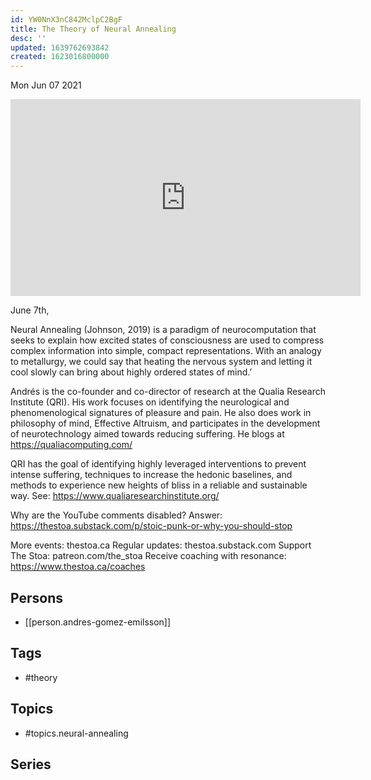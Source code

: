 ```yaml
---
id: YW0NnX3nC842MclpC2BgF
title: The Theory of Neural Annealing
desc: ''
updated: 1639762693842
created: 1623016800000
---
```





Mon Jun 07 2021

<iframe width="560" height="315" src="https://www.youtube.com/embed/ndjbeF4EqRs" title="The Theory of Neural Annealing w/ Andrés Gómez Emilsson" frameborder="0" allow="accelerometer; autoplay; clipboard-write; encrypted-media; gyroscope; picture-in-picture" allowfullscreen ></iframe>

June 7th,

Neural Annealing (Johnson, 2019) is a paradigm of neurocomputation that seeks to explain how excited states of consciousness are used to compress complex information into simple, compact representations. With an analogy to metallurgy, we could say that heating the nervous system and letting it cool slowly can bring about highly ordered states of mind.’

Andrés is the co-founder and co-director of research at the Qualia Research Institute (QRI). His work focuses on identifying the neurological and phenomenological signatures of pleasure and pain. He also does work in philosophy of mind, Effective Altruism, and participates in the development of neurotechnology aimed towards reducing suffering. He blogs at https://qualiacomputing.com/

QRI has the goal of identifying highly leveraged interventions to prevent intense suffering, techniques to increase the hedonic baselines, and methods to experience new heights of bliss in a reliable and sustainable way. See: https://www.qualiaresearchinstitute.org/

Why are the YouTube comments disabled? Answer: https://thestoa.substack.com/p/stoic-punk-or-why-you-should-stop

More events: thestoa.ca
Regular updates: thestoa.substack.com
Support The Stoa: patreon.com/the_stoa
Receive coaching with resonance: https://www.thestoa.ca/coaches

## Persons

- [[person.andres-gomez-emilsson]]

## Tags

- #theory

## Topics

- #topics.neural-annealing

## Series



